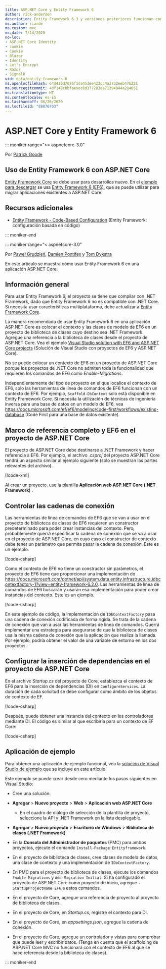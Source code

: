 ```yaml
---
title: ASP.NET Core y Entity Framework 6
author: rick-anderson
description: Entity Framework 6.3 y versiones posteriores funcionan con ASP.NET Core 3.1 y versiones posteriores.
ms.author: riande
ms.custom: mvc
ms.date: 7/14/2020
no-loc:
- ASP.NET Core Identity
- cookie
- Cookie
- Blazor
- Identity
- Let's Encrypt
- Razor
- SignalR
uid: data/entity-framework-6
ms.openlocfilehash: 64d420d7076f1da453ee423cc4a3732eeb47b221
ms.sourcegitcommit: 4df148cbbfae9ec8d377283ee71394944a284051
ms.translationtype: HT
ms.contentlocale: es-ES
ms.lasthandoff: 08/26/2020
ms.locfileid: "88876703"
---
```

# <a name="aspnet-core-and-entity-framework-6"></a>ASP.NET Core y Entity Framework 6
::: moniker range=">= aspnetcore-3.0"

Por [Patrick Goode](https://github.com/attrib75)

## <a name="using-entity-framework-6-with-aspnet-core"></a>Uso de Entity Framework 6 con ASP.NET Core

[Entity Framework Core](/ef/) se debe usar para desarrollos nuevo. En el [ejemplo para descargar](https://github.com/dotnet/AspNetCore.Docs/tree/master/aspnetcore/data/entity-framework-6/3.xsample) se usa [Entity Framework 6 (EF6)](/ef/ef6), que se puede utilizar para migrar aplicaciones existentes a ASP.NET Core.

## <a name="additional-resources"></a>Recursos adicionales

* [Entity Framework - Code-Based Configuration](/ef/ef6/fundamentals/configuring/code-based) (Entity Framework: configuración basada en código)

::: moniker-end

::: moniker range="< aspnetcore-3.0"

Por [Paweł Grudzień](https://github.com/pgrudzien12), [Damien Pontifex](https://github.com/DamienPontifex) y [Tom Dykstra](https://github.com/tdykstra)

En este artículo se muestra cómo usar Entity Framework 6 en una aplicación ASP.NET Core.    

## <a name="overview"></a>Información general 

Para usar Entity Framework 6, el proyecto se tiene que compilar con .NET Framework, dado que Entity Framework 6 no es compatible con .NET Core. Si necesita usar características multiplataforma, debe actualizar a [Entity Framework Core](/ef/).  

La manera recomendada de usar Entity Framework 6 en una aplicación ASP.NET Core es colocar el contexto y las clases de modelo de EF6 en un proyecto de biblioteca de clases cuyo destino sea .NET Framework. Agregue una referencia a la biblioteca de clases desde el proyecto de ASP.NET Core. Vea el ejemplo [Visual Studio solution with EF6 and ASP.NET Core projects](https://github.com/dotnet/AspNetCore.Docs/tree/master/aspnetcore/data/entity-framework-6/sample/) (Solución de Visual Studio con proyectos de EF6 y ASP.NET Core).  

No se puede colocar un contexto de EF6 en un proyecto de ASP.NET Core porque los proyectos de .NET Core no admiten toda la funcionalidad que requieren los comandos de EF6 como *Enable-Migrations*.    

Independientemente del tipo de proyecto en el que localice el contexto de EF6, solo las herramientas de línea de comandos de EF6 funcionan con un contexto de EF6. Por ejemplo, `Scaffold-DbContext` solo está disponible en Entity Framework Core. Si necesita la utilización de técnicas de ingeniería inversa para una base de datos en un modelo de EF6, vea <https://docs.microsoft.com/ef/ef6/modeling/code-first/workflows/existing-database> (Code First para una base de datos existente).    

## <a name="reference-full-framework-and-ef6-in-the-aspnet-core-project"></a>Marco de referencia completo y EF6 en el proyecto de ASP.NET Core 

El proyecto de ASP.NET Core debe destinarse a .NET Framework y hacer referencia a EF6. Por ejemplo, el archivo *.csproj* del proyecto ASP.NET Core tendrá un aspecto similar al ejemplo siguiente (solo se muestran las partes relevantes del archivo).    

[!code-xml[](entity-framework-6/sample/MVCCore/MVCCore.csproj?range=3-9&highlight=2)]   

Al crear un proyecto, use la plantilla **Aplicación web ASP.NET Core (.NET Framework)** .    

## <a name="handle-connection-strings"></a>Controlar las cadenas de conexión    

Las herramientas de línea de comandos de EF6 que se van a usar en el proyecto de biblioteca de clases de EF6 requieren un constructor predeterminado para poder crear instancias del contexto. Pero, probablemente querrá especificar la cadena de conexión que se va a usar en el proyecto de ASP.NET Core, en cuyo caso el constructor de contexto debe tener un parámetro que permita pasar la cadena de conexión. Este es un ejemplo.   

[!code-csharp[](entity-framework-6/sample/EF6/SchoolContext.cs?name=snippet_Constructor)]   

Como el contexto de EF6 no tiene un constructor sin parámetros, el proyecto de EF6 tiene que proporcionar una implementación de <https://docs.microsoft.com/dotnet/api/system.data.entity.infrastructure.idbcontextfactory-1?view=entity-framework-6.2.0>. Las herramientas de línea de comandos de EF6 buscarán y usarán esa implementación para poder crear instancias del contexto. Este es un ejemplo.   

[!code-csharp[](entity-framework-6/sample/EF6/SchoolContextFactory.cs?name=snippet_IDbContextFactory)]  

En este ejemplo de código, la implementación de `IDbContextFactory` pasa una cadena de conexión codificada de forma rígida. Se trata de la cadena de conexión que van a usar las herramientas de línea de comandos. Querrá implementar una estrategia para asegurarse de que la biblioteca de clases usa la misma cadena de conexión que la aplicación que realiza la llamada. Por ejemplo, podría obtener el valor de una variable de entorno en los dos proyectos.   

## <a name="set-up-dependency-injection-in-the-aspnet-core-project"></a>Configurar la inserción de dependencias en el proyecto de ASP.NET Core  

En el archivo *Startup.cs* del proyecto de Core, establezca el contexto de EF6 para la inserción de dependencias (DI) en `ConfigureServices`. La duración de cada solicitud se debe configurar como ámbito de los objetos de contexto de EF.   

[!code-csharp[](entity-framework-6/sample/MVCCore/Startup.cs?name=snippet_ConfigureServices&highlight=5)]   

Después, puede obtener una instancia del contexto en los controladores mediante DI. El código es similar al que escribiría para un contexto de EF Core:    

[!code-csharp[](entity-framework-6/sample/MVCCore/Controllers/StudentsController.cs?name=snippet_ContextInController)]  

## <a name="sample-application"></a>Aplicación de ejemplo   

Para obtener una aplicación de ejemplo funcional, vea la [solución de Visual Studio de ejemplo](https://github.com/dotnet/AspNetCore.Docs/tree/master/aspnetcore/data/entity-framework-6/sample/) que se incluye en este artículo.  

Este ejemplo se puede crear desde cero mediante los pasos siguientes en Visual Studio:    

* Cree una solución.    

* **Agregar** > **Nuevo proyecto** > **Web** > **Aplicación web ASP.NET Core**    
  * En el cuadro de diálogo de selección de la plantilla de proyecto, seleccione la API y .NET Framework en la lista desplegable. 

* **Agregar** > **Nuevo proyecto** > **Escritorio de Windows** > **Biblioteca de clases (.NET Framework)**  

* En la **Consola del Administrador de paquetes** (PMC) para ambos proyectos, ejecute el comando `Install-Package Entityframework`.    

* En el proyecto de biblioteca de clases, cree clases de modelo de datos, una clase de contexto y una implementación de `IDbContextFactory`.    

* En PMC para el proyecto de biblioteca de clases, ejecute los comandos `Enable-Migrations` y `Add-Migration Initial`. Si ha configurado el proyecto de ASP.NET Core como proyecto de inicio, agregue `-StartupProjectName EF6` a estos comandos. 

* En el proyecto de Core, agregue una referencia de proyecto al proyecto de biblioteca de clases.    

* En el proyecto de Core, en *Startup.cs*, registre el contexto para DI.    

* En el proyecto de Core, en *appsettings.json*, agregue la cadena de conexión.    

* En el proyecto de Core, agregue un controlador y vistas para comprobar que puede leer y escribir datos. (Tenga en cuenta que el scaffolding de ASP.NET Core MVC no funcionará con el contexto de EF6 al que se hace referencia desde la biblioteca de clases).

::: moniker-end
